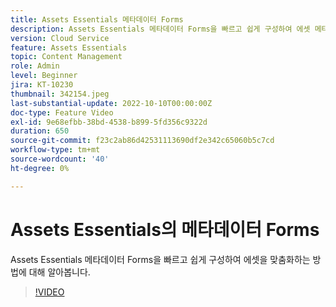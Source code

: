```yaml
---
title: Assets Essentials 메타데이터 Forms
description: Assets Essentials 메타데이터 Forms을 빠르고 쉽게 구성하여 에셋 메타데이터를 조정할 수 있는 방법에 대해 알아봅니다.
version: Cloud Service
feature: Assets Essentials
topic: Content Management
role: Admin
level: Beginner
jira: KT-10230
thumbnail: 342154.jpeg
last-substantial-update: 2022-10-10T00:00:00Z
doc-type: Feature Video
exl-id: 9e68efbb-38bd-4538-b899-5fd356c9322d
duration: 650
source-git-commit: f23c2ab86d42531113690df2e342c65060b5c7cd
workflow-type: tm+mt
source-wordcount: '40'
ht-degree: 0%

---
```


# Assets Essentials의 메타데이터 Forms

Assets Essentials 메타데이터 Forms을 빠르고 쉽게 구성하여 에셋을 맞춤화하는 방법에 대해 알아봅니다.

>[!VIDEO](https://video.tv.adobe.com/v/342154?quality=12&learn=on)
